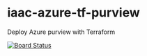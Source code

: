# iaac-azure-tf-purview
Deploy Azure purview with Terraform

[![Board Status](https://dev.azure.com/fpittelodevops/37c039fa-cf60-40fd-935a-bd9e58100ffb/f43a7122-c392-4c8b-95d7-cb4029216eb4/_apis/work/boardbadge/13cbb0a7-dd54-42ad-b687-ed582a9352fd)](https://dev.azure.com/fpittelodevops/37c039fa-cf60-40fd-935a-bd9e58100ffb/_boards/board/t/f43a7122-c392-4c8b-95d7-cb4029216eb4/Microsoft.RequirementCategory/)